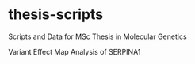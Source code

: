 # thesis-scripts
Scripts and Data for MSc Thesis in Molecular Genetics

Variant Effect Map Analysis of SERPINA1
